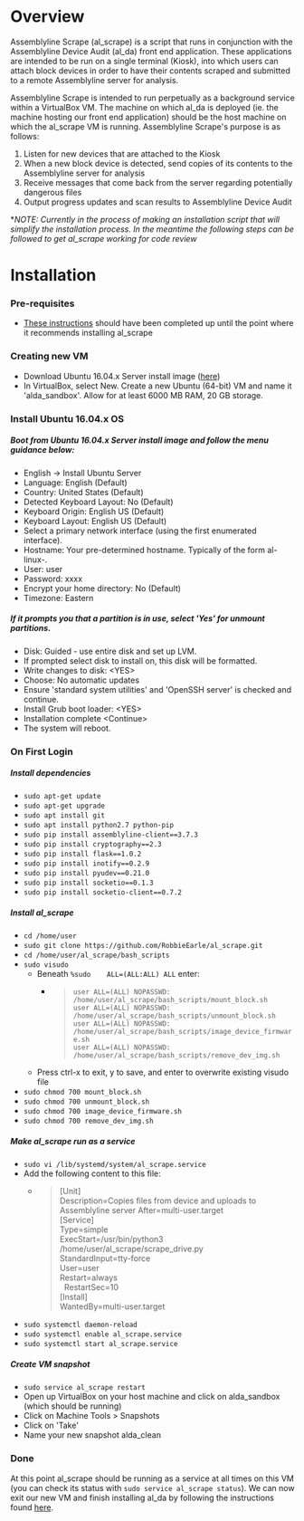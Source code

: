 # Overview

Assemblyline Scrape (al_scrape) is a script that runs in conjunction with the Assemblyline Device Audit (al_da) 
front end application. These applications are intended to be run on a single terminal (Kiosk), into which users can
attach block devices in order to have their contents scraped and submitted to a remote Assemblyline server for 
analysis.

Assemblyline Scrape is intended to run perpetually as a background service within a VirtualBox VM. The machine on which
al_da is deployed (ie. the machine hosting our front end application) should be the host machine on which the al_scrape
VM is running. Assemblyline Scrape's purpose is as follows:

1. Listen for new devices that are attached to the Kiosk
2. When a new block device is detected, send copies of its contents to the Assemblyline server for analysis
3. Receive messages that come back from the server regarding potentially dangerous files
4. Output progress updates and scan results to Assemblyline Device Audit

**NOTE: Currently in the process of making an installation script that will simplify the installation process. In the
meantime the following steps can be followed to get al_scrape working for code review*

# Installation

### Pre-requisites

- [These instructions](https://github.com/RobbieEarle/al_da) should have been completed up until the point where it
recommends installing al_scrape

### Creating new VM

- Download Ubuntu 16.04.x Server install image ([here](http://releases.ubuntu.com/))
- In VirtualBox, select New. Create a new Ubuntu (64-bit) VM and name it 'alda_sandbox'. Allow for at least 6000 MB 
RAM, 20 GB storage.

### Install Ubuntu 16.04.x OS

##### Boot from Ubuntu 16.04.x Server install image and follow the menu guidance below:

- English -> Install Ubuntu Server
- Language: English (Default)
- Country: United States (Default)
- Detected Keyboard Layout: No (Default)
- Keyboard Origin: English US (Default)
- Keyboard Layout: English US (Default)
- Select a primary network interface (using the first enumerated interface).
- Hostname: Your pre-determined hostname. Typically of the form al-linux-<N>.
- User: user
- Password: xxxx
- Encrypt your home directory: No (Default)
- Timezone: Eastern

##### If it prompts you that a partition is in use, select 'Yes' for unmount partitions.

- Disk: Guided - use entire disk and set up LVM.
- If prompted select disk to install on, this disk will be formatted.
- Write changes to disk: \<YES>
- Choose: No automatic updates
- Ensure 'standard system utilities' and 'OpenSSH server' is checked and continue.
- Install Grub boot loader: \<YES>
- Installation complete \<Continue>
- The system will reboot.

### On First Login

##### Install dependencies

- `sudo apt-get update`
- `sudo apt-get upgrade`
- `sudo apt install git`
- `sudo apt install python2.7 python-pip`
- `sudo pip install assemblyline-client==3.7.3`
- `sudo pip install cryptography==2.3`
- `sudo pip install flask==1.0.2`
- `sudo pip install inotify==0.2.9`
- `sudo pip install pyudev==0.21.0`
- `sudo pip install socketio==0.1.3`
- `sudo pip install socketio-client==0.7.2`

##### Install al_scrape

- `cd /home/user`
- `sudo git clone https://github.com/RobbieEarle/al_scrape.git`
- `cd /home/user/al_scrape/bash_scripts`
- `sudo visudo`
    - Beneath `%sudo    ALL=(ALL:ALL) ALL` enter:
        - >`user ALL=(ALL) NOPASSWD: /home/user/al_scrape/bash_scripts/mount_block.sh`\
        `user ALL=(ALL) NOPASSWD: /home/user/al_scrape/bash_scripts/unmount_block.sh`\
        `user ALL=(ALL) NOPASSWD: /home/user/al_scrape/bash_scripts/image_device_firmware.sh`\
        `user ALL=(ALL) NOPASSWD: /home/user/al_scrape/bash_scripts/remove_dev_img.sh`
    - Press ctrl-x to exit, y to save, and enter to overwrite existing visudo file
- `sudo chmod 700 mount_block.sh`
- `sudo chmod 700 unmount_block.sh`
- `sudo chmod 700 image_device_firmware.sh`
- `sudo chmod 700 remove_dev_img.sh`

##### Make al_scrape run as a service
    
- `sudo vi /lib/systemd/system/al_scrape.service`
- Add the following content to this file:
    - > [Unit]\
Description=Copies files from device and uploads to Assemblyline server
After=multi-user.target\
[Service]\
Type=simple\
ExecStart=/usr/bin/python3 /home/user/al_scrape/scrape_drive.py\
StandardInput=tty-force\
User=user\
Restart=always\
&nbsp; RestartSec=10\
[Install]\
WantedBy=multi-user.target
- `sudo systemctl daemon-reload`
- `sudo systemctl enable al_scrape.service`
- `sudo systemctl start al_scrape.service`

##### Create VM snapshot

- `sudo service al_scrape restart`
- Open up VirtualBox on your host machine and click on alda_sandbox (which should be running)
- Click on Machine Tools > Snapshots
- Click on 'Take'
- Name your new snapshot alda_clean

### Done

At this point al_scrape should be running as a service at all times on this VM (you can check its status with
`sudo service al_scrape status`). We can now exit our new VM and finish installing al_da by following the instructions 
found [here](https://github.com/RobbieEarle/al_da).
